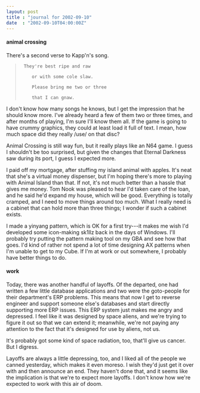 ```yaml
---
layout: post
title : "journal for 2002-09-10"
date  : "2002-09-10T04:00:00Z"
---
```

<h4>animal crossing</h4>There's a second verse to Kapp'n's song.

<blockquote>
<pre><code>	They're best ripe and raw<br />
	or with some cole slaw.<br />
	Please bring me two or three<br />
	that I can gnaw.
</code></pre>

</blockquote>

I don't know how many songs he knows, but I get the impression that he should know more.  I've already heard a few of them two or three times, and after months of playing, I'm sure I'll know them all.  If the game is going to have crummy graphics, they could at least load it full of text.  I mean, how much space did they really /use/ on that disc?

Animal Crossing is still way fun, but it really plays like an N64 game.  I guess I shouldn't be too surprised, but given the changes that Eternal Darkness saw during its port, I guess I expected more.

I paid off my mortgage, after stuffing my island animal with apples.  It's neat that she's a virtual money dispenser, but I'm hoping there's more to playing with Animal Island than that.  If not, it's not much better than a hassle that gives me money.  Tom Nook was pleased to hear I'd taken care of the loan, and he said he'd expand my house, which will be good.  Everything is totally cramped, and I need to move things around too much.  What I really need is a cabinet that can hold more than three things; I wonder if such a cabinet exists.

I made a yinyang pattern, which is OK for a first try---it makes me wish I'd developed some icon-making sk1llz back in the days of Windows.  I'll probably try putting the pattern making tool on my GBA and see how that goes.  I'd kind of rather not spend a lot of time designing AX patterns when I'm unable to get to my Cube.  If I'm at work or out somewhere, I probably have better things to do.<h4>work</h4>Today, there was another handful of layoffs.  Of the departed, one had written a few little database applications and two were the goto-people for their department's ERP problems.  This means that now I get to reverse engineer and support someone else's databases and start directly supporting more ERP issues. This ERP system just makes me angry and depressed.  I feel like it was designed by space aliens, and we're trying to figure it out so that we can extend it; meanwhile, we're not paying any attention to the fact that it's designed for use by aliens, not us.

It's probably got some kind of space radiation, too, that'll give us cancer. But I digress.

Layoffs are always a little depressing, too, and I liked all of the people we canned yesterday, which makes it even moreso.  I wish they'd just get it over with and then announce an end.  They haven't done that, and it seems like the implication is that we're to expect more layoffs.  I don't know how we're expected to work with this air of doom.


